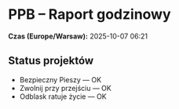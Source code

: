 # PPB – Raport godzinowy
**Czas (Europe/Warsaw):** 2025-10-07 06:21

## Status projektów
- Bezpieczny Pieszy — OK
- Zwolnij przy przejściu — OK
- Odblask ratuje życie — OK

